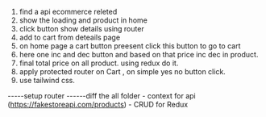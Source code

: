 
1. find a api ecommerce releted
2. show the loading and product in home
3. click button show details using router 
4. add to cart from deteails page 
5. on home page a cart button preesent click this button to go to cart
6. here one inc and dec button and based on that price inc dec in product.
7. final total price on all product.
using redux do it.
8. apply protected router on Cart , on simple yes no button click.
9. use tailwind css. 


-----setup router
------diff the all folder 
    - context for api (https://fakestoreapi.com/products)
    - CRUD for Redux